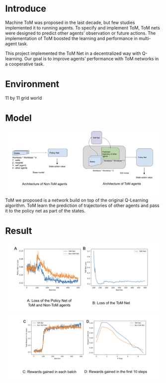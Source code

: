 # Introduce
Machine ToM was
proposed in the last decade, but few studies implemented it to running agents. To specify and implement
ToM, ToM nets were designed to predict other agents’ observation or future actions. The implementation of
ToM boosted the learning and performance in multi-agent task.

This project implemented the ToM Net in a decentralized way with Q-learning.
Our goal is to improve agents’ performance with ToM networks in a cooperative task.

# Environment
11 by 11 grid world

# Model
![Alt text](images/ToM.png?raw=true "ToM structure")
ToM we proposed is a network build on top of the original Q-Learning algorithm. ToM learn the prediction of trajectories of other agents and pass it to the policy net as part of the states.

# Result
![Alt text](images/loss.png?raw=true "Loss")
![Alt text](images/rewards.png?raw=true "Rewards")
